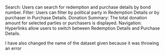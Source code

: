 Search: Users can search for redemption and purchase details by bond number.
Filter: Users can filter by political party in Redemption Details or by purchaser in Purchase Details.
Donation Summary: The total donation amount for selected parties or purchasers is displayed.
Navigation: Hyperlinks allow users to switch between Redemption Details and Purchase Details.

I have also changed the name of the dataset given because it was throwing an error
